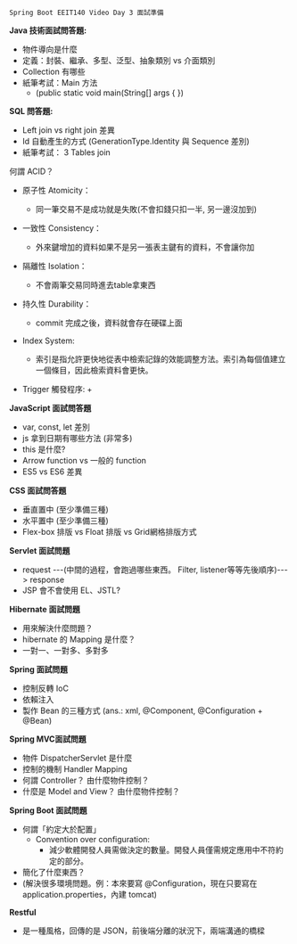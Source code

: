 `Spring Boot EEIT140 Video Day 3 面試準備`

**Java 技術面試問答題:**

+ 物件導向是什麼
+ 定義：封裝、繼承、多型、泛型、抽象類別 vs 介面類別
+ Collection 有哪些
+ 紙筆考試：Main 方法
    + (public static void main(String[] args { })

**SQL 問答題:**

+ Left join vs right join 差異
+ Id 自動產生的方式 (GenerationType.Identity 與 Sequence 差別)
+ 紙筆考試： 3 Tables join

何謂 ACID？

+ 原子性 Atomicity：
    + 同一筆交易不是成功就是失敗(不會扣錢只扣一半, 另一邊沒加到)
+ 一致性 Consistency：
    + 外來鍵增加的資料如果不是另一張表主鍵有的資料，不會讓你加
+ 隔離性 Isolation：
    + 不會兩筆交易同時進去table拿東西
+ 持久性 Durability：
    + commit 完成之後，資料就會存在硬碟上面

+ Index System:
    + 索引是指允許更快地從表中檢索記錄的效能調整方法。索引為每個值建立一個條目，因此檢索資料會更快。

+ Trigger 觸發程序:
    + 

**JavaScript 面試問答題**
+ var, const, let 差別
+ js 拿到日期有哪些方法 (非常多)
+ this 是什麼?
+ Arrow function vs 一般的 function 
+ ES5 vs ES6 差異

**CSS 面試問答題**
+ 垂直置中 (至少準備三種)
+ 水平置中 (至少準備三種)
+ Flex-box 排版 vs Float 排版 vs Grid網格排版方式

**Servlet 面試問題**
+ request ---(中間的過程，會跑過哪些東西。 Filter, listener等等先後順序)--->  response 
+ JSP 會不會使用 EL、JSTL?

**Hibernate 面試問題**
+ 用來解決什麼問題？
+ hibernate 的 Mapping 是什麼？
+ 一對一、一對多、多對多

**Spring 面試問題**
+ 控制反轉 IoC
+ 依賴注入
+ 製作 Bean 的三種方式 (ans.: xml, @Component, @Configuration + @Bean)

**Spring MVC面試問題**
+ 物件 DispatcherServlet 是什麼
+ 控制的機制 Handler Mapping 
+ 何謂 Controller？ 由什麼物件控制？
+ 什麼是 Model and View？ 由什麼物件控制？

**Spring Boot 面試問題**
+ 何謂「約定大於配置」
    + Convention over configuration:
        + 減少軟體開發人員需做決定的數量。開發人員僅需規定應用中不符約定的部分。
+ 簡化了什麼東西？
+ (解決很多環境問題。例：本來要寫 @Configuration，現在只要寫在 application.properties，內建 tomcat)

**Restful**
+ 是一種風格，回傳的是 JSON，前後端分離的狀況下，兩端溝通的橋樑


